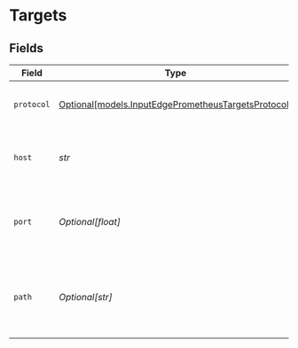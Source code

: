 # Targets


## Fields

| Field                                                                                                  | Type                                                                                                   | Required                                                                                               | Description                                                                                            |
| ------------------------------------------------------------------------------------------------------ | ------------------------------------------------------------------------------------------------------ | ------------------------------------------------------------------------------------------------------ | ------------------------------------------------------------------------------------------------------ |
| `protocol`                                                                                             | [Optional[models.InputEdgePrometheusTargetsProtocol]](../models/inputedgeprometheustargetsprotocol.md) | :heavy_minus_sign:                                                                                     | Protocol to use when collecting metrics                                                                |
| `host`                                                                                                 | *str*                                                                                                  | :heavy_check_mark:                                                                                     | Name of host from which to pull metrics.                                                               |
| `port`                                                                                                 | *Optional[float]*                                                                                      | :heavy_minus_sign:                                                                                     | The port number in the metrics URL for discovered targets.                                             |
| `path`                                                                                                 | *Optional[str]*                                                                                        | :heavy_minus_sign:                                                                                     | Path to use when collecting metrics from discovered targets                                            |